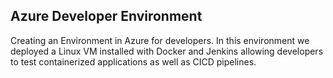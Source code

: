 ## Azure Developer Environment

Creating an Environment in Azure for developers. In this environment we deployed a Linux VM 
installed with Docker and Jenkins allowing developers to test containerized applications as
well as CICD pipelines.
